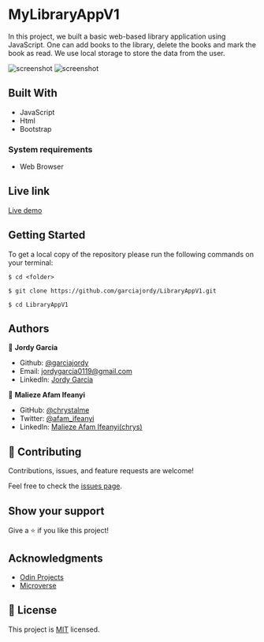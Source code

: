 # MyLibraryAppV1

In this project, we built a basic web-based library application using JavaScript. One can add books to the library, delete the books and mark the book as read. We use local storage to store the data from the user.

![screenshot](./images/Screenshot1.png)
![screenshot](./images/Screenshot2.png)

## Built With

- JavaScript
- Html
- Bootstrap

### System requirements

- Web Browser

## Live link

[Live demo](https://garciajordy.github.io/LibraryAppV1/)

## Getting Started

To get a local copy of the repository please run the following commands on your terminal:

```
$ cd <folder>
```

```
$ git clone https://github.com/garciajordy/LibraryAppV1.git
```

```
$ cd LibraryAppV1
```

## Authors

👤 **Jordy Garcia**

- Github: [@garciajordy](https://github.com/garciajordy)
- Email: [jordygarcia0119@gmail.com](https://mail.google.com/mail/?view=cm&source=mailto&to=jordygarcia0119@gmail.com)
- LinkedIn: [Jordy Garcia](https://www.linkedin.com/in/jordygarcia/)

👤 **Malieze Afam Ifeanyi**

- GitHub: [@chrystalme](https://github.com/chrystalme)
- Twitter: [@afam_ifeanyi](https://twitter.com/afam_ifeanyi)
- LinkedIn: [Malieze Afam Ifeanyi(chrys)](https://linkedin.com/in/afam-chrys)

## 🤝 Contributing

Contributions, issues, and feature requests are welcome!

Feel free to check the [issues page](https://github.com/garciajordy/LibraryAppV1/issues).

## Show your support

Give a ⭐️ if you like this project!

## Acknowledgments

- [Odin Projects](https://www.theodinproject.com/courses/)
- [Microverse](https://microverse.com)

## 📝 License

This project is [MIT](https://mit-license.org/) licensed.
